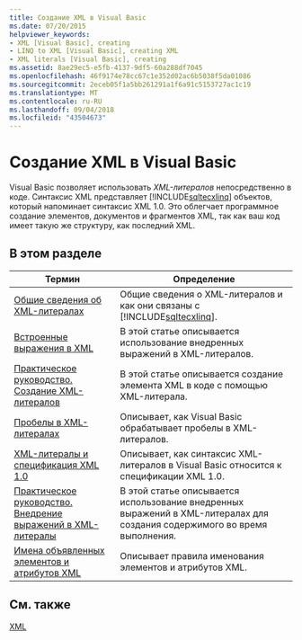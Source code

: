 ```yaml
---
title: Создание XML в Visual Basic
ms.date: 07/20/2015
helpviewer_keywords:
- XML [Visual Basic], creating
- LINQ to XML [Visual Basic], creating XML
- XML literals [Visual Basic], creating
ms.assetid: 8ae29ec5-e5fb-4137-9df5-60a288df7045
ms.openlocfilehash: 46f9174e78cc67c1e352d02ac6b5038f5da01086
ms.sourcegitcommit: 2eceb05f1a5bb261291a1f6a91c5153727ac1c19
ms.translationtype: MT
ms.contentlocale: ru-RU
ms.lasthandoff: 09/04/2018
ms.locfileid: "43504673"
---
```

# <a name="creating-xml-in-visual-basic"></a>Создание XML в Visual Basic
Visual Basic позволяет использовать *XML-литералов* непосредственно в коде. Синтаксис XML представляет [!INCLUDE[sqltecxlinq](~/includes/sqltecxlinq-md.md)] объектов, который напоминает синтаксис XML 1.0. Это облегчает программное создание элементов, документов и фрагментов XML, так как ваш код имеет такую же структуру, как последний XML.  
  
## <a name="in-this-section"></a>В этом разделе  
  
|Термин|Определение|  
|---|---|  
|[Общие сведения об XML-литералах](../../../../visual-basic/programming-guide/language-features/xml/xml-literals-overview.md)|Общие сведения о XML-литералов и как они связаны с [!INCLUDE[sqltecxlinq](~/includes/sqltecxlinq-md.md)].|  
|[Встроенные выражения в XML](../../../../visual-basic/programming-guide/language-features/xml/embedded-expressions-in-xml.md)|В этой статье описывается использование внедренных выражений в XML-литералов.|  
|[Практическое руководство. Создание XML-литералов](../../../../visual-basic/programming-guide/language-features/xml/how-to-create-xml-literals.md)|В этой статье описывается создание элемента XML в коде с помощью XML-литерала.|  
|[Пробелы в XML-литералах](../../../../visual-basic/programming-guide/language-features/xml/white-space-in-xml-literals.md)|Описывает, как Visual Basic обрабатывает пробелы в XML-литералов.|  
|[XML-литералы и спецификация XML 1.0](../../../../visual-basic/programming-guide/language-features/xml/xml-literals-and-the-xml-1-0-specification.md)|Описывает, как синтаксис XML-литералов в Visual Basic относится к спецификации XML 1.0.|  
|[Практическое руководство. Внедрение выражений в XML-литералы](../../../../visual-basic/programming-guide/language-features/xml/how-to-embed-expressions-in-xml-literals.md)|В этой статье описывается использование внедренных выражений в XML-литералах для создания содержимого во время выполнения.|  
|[Имена объявленных элементов и атрибутов XML](../../../../visual-basic/programming-guide/language-features/xml/names-of-declared-xml-elements-and-attributes.md)|Описывает правила именования элементов и атрибутов XML.|  
  
## <a name="see-also"></a>См. также  
 [XML](../../../../visual-basic/programming-guide/language-features/xml/index.md)

